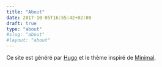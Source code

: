 ```yaml
---
title: "About"
date: 2017-10-05T16:55:42+02:00
draft: true
type: "about"
#slug: "about"
#layout: "about"
---
```

Ce site est généré par [Hugo](https://gohugo.io) et le thème inspiré de [Minimal](https://github.com/calintat/minimal).